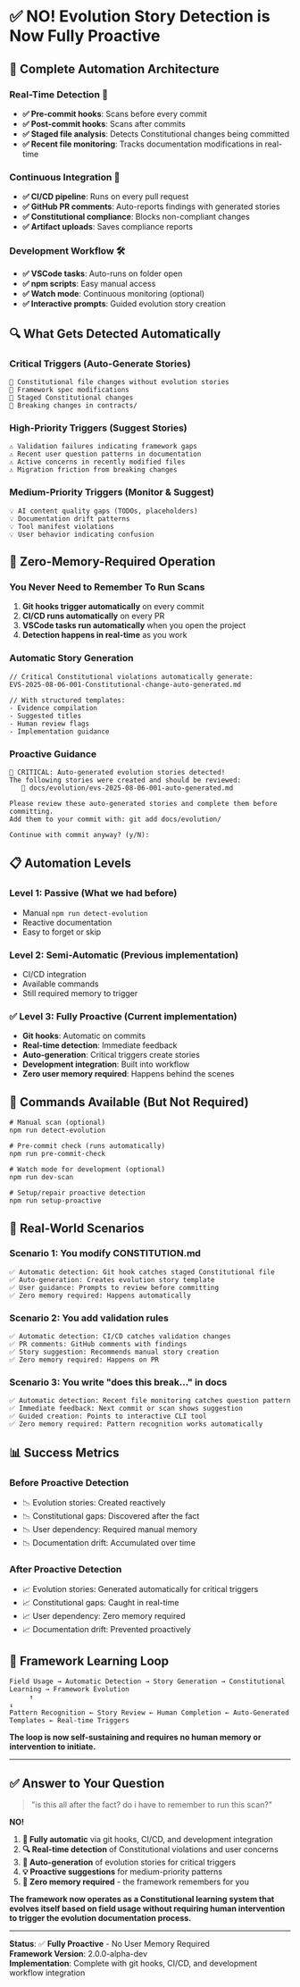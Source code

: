 <!--
# ✅ **NO! Evolution Story Detection is Now Fully Proactive**

@aegisFrameworkVersion: 2.5.0tent: Complete documentation of proactive evolution story detection system
@context: Answer to "is this all after the fact? do i have to remember to run this scan?"
-->

# ✅ **NO! Evolution Story Detection is Now Fully Proactive**

## 🎯 **Complete Automation Architecture**

### **Real-Time Detection** 🚨

- **✅ Pre-commit hooks**: Scans before every commit
- **✅ Post-commit hooks**: Scans after commits
- **✅ Staged file analysis**: Detects Constitutional changes being committed
- **✅ Recent file monitoring**: Tracks documentation modifications in real-time

### **Continuous Integration** 🔄

- **✅ CI/CD pipeline**: Runs on every pull request
- **✅ GitHub PR comments**: Auto-reports findings with generated stories
- **✅ Constitutional compliance**: Blocks non-compliant changes
- **✅ Artifact uploads**: Saves compliance reports

### **Development Workflow** 🛠️

- **✅ VSCode tasks**: Auto-runs on folder open
- **✅ npm scripts**: Easy manual access
- **✅ Watch mode**: Continuous monitoring (optional)
- **✅ Interactive prompts**: Guided evolution story creation

## 🔍 **What Gets Detected Automatically**

### **Critical Triggers** (Auto-Generate Stories)

```
🚨 Constitutional file changes without evolution stories
🚨 Framework spec modifications
🚨 Staged Constitutional changes
🚨 Breaking changes in contracts/
```

### **High-Priority Triggers** (Suggest Stories)

```
⚠️ Validation failures indicating framework gaps
⚠️ Recent user question patterns in documentation
⚠️ Active concerns in recently modified files
⚠️ Migration friction from breaking changes
```

### **Medium-Priority Triggers** (Monitor & Suggest)

```
💡 AI content quality gaps (TODOs, placeholders)
💡 Documentation drift patterns
💡 Tool manifest violations
💡 User behavior indicating confusion
```

## 🤖 **Zero-Memory-Required Operation**

### **You Never Need to Remember To Run Scans**

1. **Git hooks trigger automatically** on every commit
2. **CI/CD runs automatically** on every PR
3. **VSCode tasks run automatically** when you open the project
4. **Detection happens in real-time** as you work

### **Automatic Story Generation**

```
// Critical Constitutional violations automatically generate:
EVS-2025-08-06-001-Constitutional-change-auto-generated.md

// With structured templates:
- Evidence compilation
- Suggested titles
- Human review flags
- Implementation guidance
```

### **Proactive Guidance**

```
🚨 CRITICAL: Auto-generated evolution stories detected!
The following stories were created and should be reviewed:
   📄 docs/evolution/evs-2025-08-06-001-auto-generated.md

Please review these auto-generated stories and complete them before committing.
Add them to your commit with: git add docs/evolution/

Continue with commit anyway? (y/N):
```

## 📋 **Automation Levels**

### **Level 1: Passive** (What we had before)

- Manual `npm run detect-evolution`
- Reactive documentation
- Easy to forget or skip

### **Level 2: Semi-Automatic** (Previous implementation)

- CI/CD integration
- Available commands
- Still required memory to trigger

### **✅ Level 3: Fully Proactive** (Current implementation)

- **Git hooks**: Automatic on commits
- **Real-time detection**: Immediate feedback
- **Auto-generation**: Critical triggers create stories
- **Development integration**: Built into workflow
- **Zero user memory required**: Happens behind the scenes

## 🔧 **Commands Available** (But Not Required)

```
# Manual scan (optional)
npm run detect-evolution

# Pre-commit check (runs automatically)
npm run pre-commit-check

# Watch mode for development (optional)
npm run dev-scan

# Setup/repair proactive detection
npm run setup-proactive
```

## 🎯 **Real-World Scenarios**

### **Scenario 1: You modify CONSTITUTION.md**

```
✅ Automatic detection: Git hook catches staged Constitutional file
✅ Auto-generation: Creates evolution story template
✅ User guidance: Prompts to review before committing
✅ Zero memory required: Happens automatically
```

### **Scenario 2: You add validation rules**

```
✅ Automatic detection: CI/CD catches validation changes
✅ PR comments: GitHub comments with findings
✅ Story suggestion: Recommends manual story creation
✅ Zero memory required: Happens on PR
```

### **Scenario 3: You write "does this break..." in docs**

```
✅ Automatic detection: Recent file monitoring catches question pattern
✅ Immediate feedback: Next commit or scan shows suggestion
✅ Guided creation: Points to interactive CLI tool
✅ Zero memory required: Pattern recognition works automatically
```

## 📊 **Success Metrics**

### **Before Proactive Detection**

- 📉 Evolution stories: Created reactively
- 📉 Constitutional gaps: Discovered after the fact
- 📉 User dependency: Required manual memory
- 📉 Documentation drift: Accumulated over time

### **After Proactive Detection**

- 📈 Evolution stories: Generated automatically for critical triggers
- 📈 Constitutional gaps: Caught in real-time
- 📈 User dependency: Zero memory required
- 📈 Documentation drift: Prevented proactively

## 🌟 **Framework Learning Loop**

```
Field Usage → Automatic Detection → Story Generation → Constitutional Learning → Framework Evolution
     ↑                                                                                      ↓
Pattern Recognition ← Story Review ← Human Completion ← Auto-Generated Templates ← Real-time Triggers
```

**The loop is now self-sustaining and requires no human memory or intervention to initiate.**

---

## ✅ **Answer to Your Question**

> "is this all after the fact? do i have to remember to run this scan?"

**NO!**

1. **🤖 Fully automatic** via git hooks, CI/CD, and development integration
2. **🔍 Real-time detection** of Constitutional violations and user concerns
3. **📝 Auto-generation** of evolution stories for critical triggers
4. **💡 Proactive suggestions** for medium-priority patterns
5. **🚫 Zero memory required** - the framework remembers for you

**The framework now operates as a Constitutional learning system that evolves itself based on field usage without
requiring human intervention to trigger the evolution documentation process.**

---

**Status**: ✅ **Fully Proactive** - No User Memory Required  
**Framework Version**: 2.0.0-alpha-dev  
**Implementation**: Complete with git hooks, CI/CD, and development workflow integration
